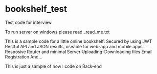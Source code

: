 # bookshelf_test
Test code for interview

To run server on windows please read _read_me.txt

This is a sample code for a little online bookshelf:
  Secured by using JWT
  Restful API and JSON results, useable for web-app and mobile apps
  Resposive Router and minimal Server
  Uploading-Downloading files
  Email Registration
  And...

This is just a sample of how I code on Back-end
